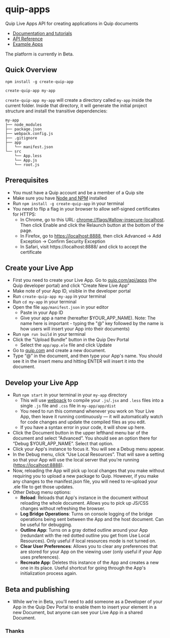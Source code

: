 # quip-apps
Quip Live Apps API for creating applications in Quip documents

<ul>
    <li><a href="https://quip.com/dev/liveapps">Documentation and tutorials</a></li>
    <li><a href="https://quip.com/dev/liveapps/documentation">API Reference</a>
    <li><a href="examples">Example Apps</a></li>
</ul>



The platform is currently in Beta.


## Quick Overview

```
npm install -g create-quip-app

create-quip-app my-app
```

`create-quip-app my-app` will create a directory called `my-app` inside the current folder.
Inside that directory, it will generate the initial project structure and install the transitive dependencies:

```
my-app
├── node_modules
├── package.json
├── webpack.config.js
├── .gitignore
├── app
│   └── manifest.json
└── src
    └── App.less
    └── App.js
    └── root.js
```


## Prerequisites
  - You must have a Quip account and be a member of a Quip site
  - Make sure you have <a href="https://nodejs.org/en/">Node and NPM</a> installed
  - Run <code>npm install -g create-quip-app</code> in your terminal
  - You need to flip a flag in your browser to allow self-signed certificates for HTTPS:
    - In Chrome, go to this URL: <a href="chrome://flags/#allow-insecure-localhost">chrome://flags/#allow-insecure-localhost</a>. Then click Enable and click the Relaunch button at the bottom of the page.
    - In Firefox, go to <a href="https://localhost:8888/">https://localhost:8888</a>, then click Advanced → Add Exception → Confirm Security Exception
    - In Safari, visit https://localhost:8888/ and click to accept the certificate

## Create your Live App

  - First you need to create your Live App. Go to [quip.com/api/apps](https://quip.com/api/apps) (the Quip developer portal) and click
    “Create New Live App”
  - Make note of your App ID, visible in the developer portal
  - Run `create-quip-app my-app` in your terminal
  - Run `cd my-app` in your terminal
  - Open the file `app/manifest.json` in your editor
    - Paste in your App ID
    - Give your app a name (hereafter $YOUR_APP_NAME). Note: The name here is important - typing the "@" key followed by the name is how users will insert your App into their documents)
  - Run `npm run build` in your terminal
  - Click the "Upload Bundle" button in the Quip Dev Portal
    - Select the `app/app.ele` file and click Update
  - Go to <a href="https://quip.com/">quip.com</a> and create a new document.
  - Type “@” in the document, and then type your App's name. You should see it in the insert menu and hitting ENTER will insert it into the document.

## Develop your Live App
  - Run <code>npm start</code> in your terminal in your <code>my-app</code> directory
    - This will use <a href="https://webpack.js.org/">webpack</a> to compile your <code>.js</code>/<code>.jsx</code> and <code>.less</code> files into a single <code>.js</code> file and <code>.css</code> file in <code>my-app/app/dist</code>
    - You need to run this command whenever you work on Your Live App, then leave it running continuously — it will automatically watch for code changes and update the compiled files as you edit.
    - If you have a syntax error in your code, it will show up here.
  - Click the Document button in the upper lefthand menu bar of the document and select “Advanced”. You should see an option there for “Debug $YOUR_APP_NAME”. Select that option.
  - Click your App's instance to focus it. You will see a Debug menu appear.
  - In the Debug menu, click “Use Local Resources”. That will save a setting so that your App will use the local server that you're running (<a href="https://localhost:8888/">https://localhost:8888</a>).
  - Now, reloading the App will pick up local changes that you make without requiring you to upload a new package to Quip. However, if you make any changes to the manifest.json file, you will need to re-upload your .ele file to get those updates.
  - Other Debug menu options:
    - <strong>Reload</strong>: Reloads that App's instance in the document without reloading the whole document. Allows you to pick up JS/CSS changes without refreshing the browser.
    - <strong>Log Bridge Operations</strong>: Turns on console logging of the bridge operations being sent between the App and the host document. Can be useful for debugging.
    - <strong>Outline App</strong>: Turns on a gray dotted outline around your App (redundant with the red dotted outline you get from Use Local Resources). Only useful if local resources mode is not turned on.
    - <strong>Clear User Preferences</strong>: Allows you to clear any preferences that are stored for your App on the viewing user (only useful if your App uses preferences).
    - <strong>Recreate App</strong>: Deletes this instance of the App and creates a new one in its place. Useful shortcut for going through the App's initialization process again.

## Beta and publishing
  - While we're in Beta, you'll need to add someone as a Developer of your App
    in the Quip Dev Portal to enable them to insert your element in a new
    Document, but anyone can see your Live App in a shared Document.


### Thanks


